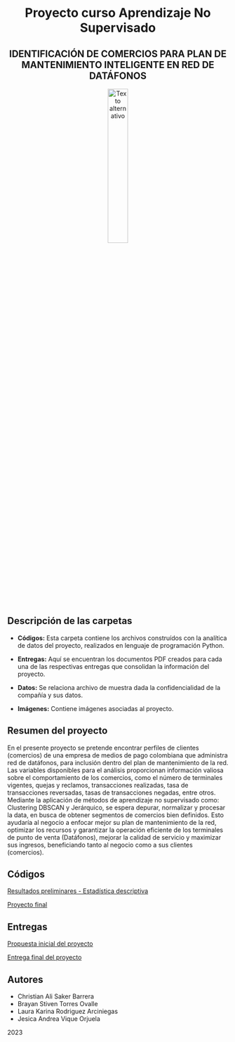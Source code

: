 <div align="center">
  <h1>Proyecto curso Aprendizaje No Supervisado</h1>
  <h2>IDENTIFICACIÓN DE COMERCIOS PARA PLAN DE MANTENIMIENTO INTELIGENTE EN RED DE DATÁFONOS</h2>
  <img src="Imágenes/Datafono.jpg" alt="Texto alternativo" width="30%">
</div>


## Descripción de las carpetas

- **Códigos:** Esta carpeta contiene los archivos construídos con la analítica de datos del proyecto, realizados en lenguaje de programación Python.

- **Entregas:** Aquí se encuentran los documentos PDF creados para cada una de las respectivas entregas que consolidan la información del proyecto.

- **Datos:** Se relaciona archivo de muestra dada la confidencialidad de la compañía y sus datos.

- **Imágenes:** Contiene imágenes asociadas al proyecto.

## Resumen del proyecto
En el presente proyecto se pretende encontrar perfiles de clientes (comercios) de una empresa de medios de pago colombiana que administra red de datáfonos, para inclusión dentro del plan de mantenimiento de la red. Las variables disponibles para el análisis proporcionan información valiosa sobre el comportamiento de los comercios, como el número de terminales vigentes, quejas y reclamos, transacciones realizadas, tasa de transacciones reversadas, tasas de transacciones negadas, entre otros. Mediante la aplicación de métodos de aprendizaje no supervisado como: Clustering DBSCAN y Jerárquico, se espera depurar, normalizar y procesar la data, en busca de obtener segmentos de comercios bien definidos. Esto ayudaría al negocio a enfocar mejor su plan de mantenimiento de la red, optimizar los recursos y garantizar la operación eficiente de los terminales de punto de venta (Datáfonos), mejorar la calidad de servicio y maximizar sus ingresos, beneficiando tanto al negocio como a sus clientes (comercios). 

##  Códigos
[Resultados preliminares - Estadística descriptiva](https://github.com/BrayanTorres2/proyecto_final_ANS/blob/1696de5e9138d3603caff9fd938c6188eebb6e5c/C%C3%B3digos/Resultados%20preliminares%20-%20Estad%C3%ADstica%20descriptiva.ipynb)

[Proyecto final](https://github.com/BrayanTorres2/proyecto_final_ANS/blob/9a46edb19279de9388e3ca0eb40663f787817533/C%C3%B3digos/Proyecto%20final.ipynb)

##  Entregas
[Propuesta inicial del proyecto](https://github.com/BrayanTorres2/proyecto_final_ANS/blob/caade228123d35a484136cf08a5c3ea47d7802e7/Entregas/Propuesta%20inicial%20del%20proyecto.pdf)

[Entrega final del proyecto](https://github.com/BrayanTorres2/proyecto_final_ANS/blob/ea3add99a471190739d3fa43c36684d2fc438b96/Entregas/Proyecto%20Final%20-%20Entregable%202.pdf)





## Autores
- Christian Ali Saker Barrera
- Brayan Stiven Torres Ovalle
- Laura Karina Rodriguez Arciniegas
- Jesica Andrea Vique Orjuela


2023



